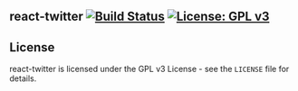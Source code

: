 react-twitter [![Build Status](https://travis-ci.org/shekhargulati/rx-tweet-stream.svg?branch=master)](https://travis-ci.org/shekhargulati/rx-tweet-stream) [![License: GPL v3](https://img.shields.io/badge/License-GPL%20v3-blue.svg)](./LICENSE)
---------------------------------------------------------------------------------------------------------------------------------------------------------------------------------------------------------------------------------

License
-------

react-twitter is licensed under the GPL v3 License - see the `LICENSE` file for details.
